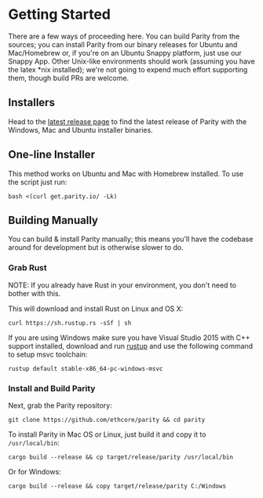 # Getting Started

There are a few ways of proceeding here. You can build Parity from the sources; you can install Parity from our binary releases for Ubuntu and Mac/Homebrew or, if you're on an Ubuntu Snappy platform, just use our Snappy App. Other Unix-like environments should work (assuming you have the latex *nix installed); we're not going to expend much effort supporting them, though build PRs are welcome.

## Installers

Head to the [latest release page](https://github.com/ethcore/parity/releases/latest) to find the latest release of Parity with the Windows, Mac and Ubuntu installer binaries.

## One-line Installer

This method works on Ubuntu and Mac with Homebrew installed. To use the script just run:

```
bash <(curl get.parity.io/ -Lk)
```

## Building Manually

You can build & install Parity manually; this means you'll have the codebase around for development but is otherwise slower to do.

### Grab Rust

NOTE: If you already have Rust in your environment, you don't need to bother with this. 

This will download and install Rust on Linux and OS X:

```
curl https://sh.rustup.rs -sSf | sh
```

If you are using Windows make sure you have Visual Studio 2015 with C++ support installed, download and run [rustup](https://static.rust-lang.org/rustup/dist/x86_64-pc-windows-msvc/rustup-init.exe) and use the following command to setup msvc toolchain:

```
rustup default stable-x86_64-pc-windows-msvc
```

### Install and Build Parity

Next, grab the Parity repository:
```
git clone https://github.com/ethcore/parity && cd parity
```

To install Parity in Mac OS or Linux, just build it and copy it to `/usr/local/bin`:
```
cargo build --release && cp target/release/parity /usr/local/bin
```

Or for Windows:
```
cargo build --release && copy target/release/parity C:/Windows
```
